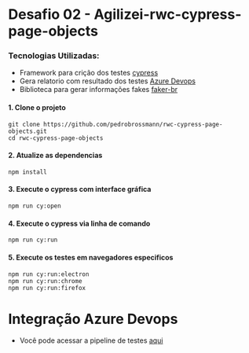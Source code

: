# Desafio 02 - Agilizei-rwc-cypress-page-objects

### Tecnologias Utilizadas:
* Framework para crição dos testes [cypress](https://www.cypress.io/)
* Gera relatorio com resultado dos testes [Azure Devops](https://azure.microsoft.com/pt-br/services/devops/)
* Biblioteca para gerar informações fakes [faker-br](https://www.npmjs.com/package/faker-br)
#### 1. Clone o projeto

```
git clone https://github.com/pedrobrossmann/rwc-cypress-page-objects.git
cd rwc-cypress-page-objects
```

#### 2. Atualize as dependencias

```
npm install
```
#### 3. Execute o cypress com interface gráfica
```
npm run cy:open 
```
#### 4. Execute o cypress via linha de comando
```
npm run cy:run
```
#### 5. Execute os testes em navegadores especificos
```
npm run cy:run:electron
npm run cy:run:chrome
npm run cy:run:firefox
```

# Integração Azure Devops

* Você pode acessar a pipeline de testes [aqui](https://dev.azure.com/pedrobrossmann/Agilizei%20Bootcamp%20Nivel%202/_build)

